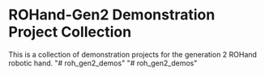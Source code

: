 # ROHand-Gen2 Demonstration Project Collection

This is a collection of demonstration projects for the generation 2 ROHand robotic hand.
"# roh_gen2_demos" 
"# roh_gen2_demos" 

